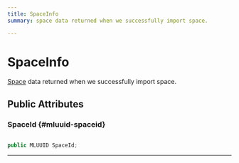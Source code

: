 ```yaml
---
title: SpaceInfo
summary: space data returned when we successfully import space. 

---
```


# SpaceInfo




[Space](/versioned_docs/version-14-Jun-2023/unity-api/api/UnityEngine.XR.MagicLeap/MLSpace/UnityEngine.XR.MagicLeap.MLSpace.Space.md) data returned when we successfully import space.   





## Public Attributes

### SpaceId {#mluuid-spaceid}

```csharp

public MLUUID SpaceId;

```






-----------


